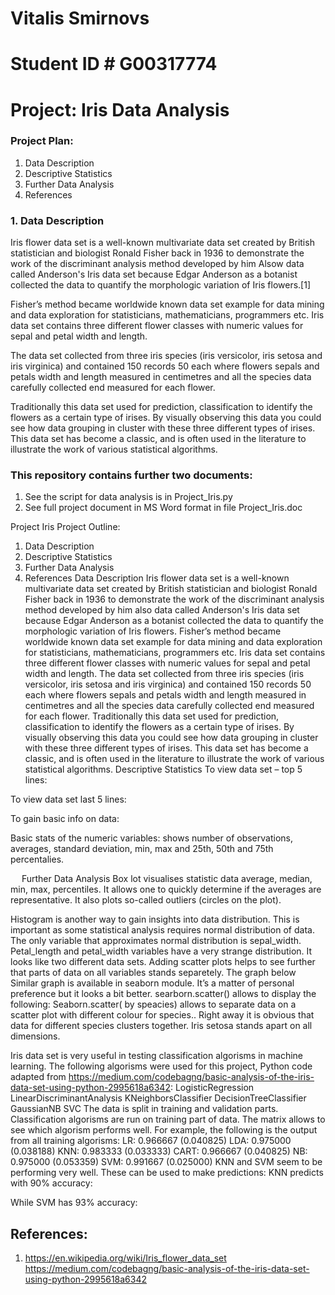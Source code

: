 # Vitalis Smirnovs
# Student ID # G00317774
# Project: Iris Data Analysis

### Project Plan:
1. Data Description
2. Descriptive Statistics
3. Further Data Analysis
4. References

### 1. Data Description
Iris flower data set is a well-known multivariate data set created by British statistician and biologist Ronald Fisher back in 1936 to demonstrate the work of the discriminant analysis method developed by him 
Alsow data called Anderson's Iris data set because Edgar Anderson as a botanist collected the data to quantify the morphologic variation of Iris flowers.[1] 

Fisher’s method became worldwide known data set example for data mining and data exploration for statisticians, mathematicians, programmers etc. Iris data set contains three different flower classes with numeric values for sepal and petal width and length. 

The data set collected from three iris species (iris versicolor, iris setosa and iris virginica) and contained 150 records 50 each where flowers sepals and petals width and length measured in centimetres and all the species data carefully collected end measured for each flower.

Traditionally this data set used for prediction, classification to identify the flowers as a certain type of irises. By visually observing this data you could see how data grouping in cluster with these three different types of irises. This data set has become a classic, and is often used in the literature to illustrate the work of various statistical algorithms.

### This repository contains further two documents:

 1) See the script for data analysis is in Project_Iris.py
 2) See full project document in MS Word format in file Project_Iris.doc

Project Iris
Project Outline:
1.	Data Description
2.	Descriptive Statistics
3.	Further Data Analysis
4.	References
Data Description
Iris flower data set is a well-known multivariate data set created by British statistician and biologist Ronald Fisher back in 1936 to demonstrate the work of the discriminant analysis method developed by him also data called Anderson's Iris data set because Edgar Anderson as a botanist collected the data to quantify the morphologic variation of Iris flowers.
Fisher’s method became worldwide known data set example for data mining and data exploration for statisticians, mathematicians, programmers etc. Iris data set contains three different flower classes with numeric values for sepal and petal width and length.
The data set collected from three iris species (iris versicolor, iris setosa and iris virginica) and contained 150 records 50 each where flowers sepals and petals width and length measured in centimetres and all the species data carefully collected end measured for each flower.
Traditionally this data set used for prediction, classification to identify the flowers as a certain type of irises. By visually observing this data you could see how data grouping in cluster with these three different types of irises. This data set has become a classic, and is often used in the literature to illustrate the work of various statistical algorithms.
Descriptive Statistics
To view data set – top 5 lines:
 
To view data set last 5 lines:
 
To gain basic info on data:
 
Basic stats of the numeric variables: shows number of observations, averages, standard deviation, min, max and 25th, 50th and 75th percentalies.
 
 
Further Data Analysis
Box lot visualises statistic data average, median, min, max, percentiles.  It allows one to quickly determine if the averages are representative. It also plots so-called outliers (circles on the plot).
 
Histogram is another way to gain insights into data distribution. 
This is important as some statistical analysis requires normal distribution of data. The only variable that approximates normal distribution is sepal_width. Petal_length and petal_width variables have a very strange distribution. It looks like two different data sets. 
Adding scatter plots helps to see further that parts of data on all variables stands separetely. The graph below  
Similar graph is available in seaborn module. It’s a matter of personal preference but it looks a bit better. searborn.scatter() allows to display the following: 
Seaborn.scatter( by speacies) allows to separate data on a scatter plot with different colour for species.. Right away it is obvious that data for different species clusters together. Iris setosa stands apart on all dimensions.
 
Iris data set is very useful in testing classification algorisms in machine learning. 
The following algorisms were used for this project, Python code adapted from https://medium.com/codebagng/basic-analysis-of-the-iris-data-set-using-python-2995618a6342:
LogisticRegression
LinearDiscriminantAnalysis
KNeighborsClassifier
DecisionTreeClassifier
GaussianNB
SVC
The data is split in training and validation parts.
Classification algorisms are run on training part of data. The matrix allows to see which algorism performs well.
For example, the following is the output from all training algorisms:
LR: 0.966667 (0.040825)
LDA: 0.975000 (0.038188)
KNN: 0.983333 (0.033333)
CART: 0.966667 (0.040825)
NB: 0.975000 (0.053359)
SVM: 0.991667 (0.025000)
KNN and SVM seem to be performing very well. These can be used to make predictions:
KNN predicts with 90% accuracy:
 
While SVM has 93% accuracy:
 

## References:
1. https://en.wikipedia.org/wiki/Iris_flower_data_set
https://medium.com/codebagng/basic-analysis-of-the-iris-data-set-using-python-2995618a6342

